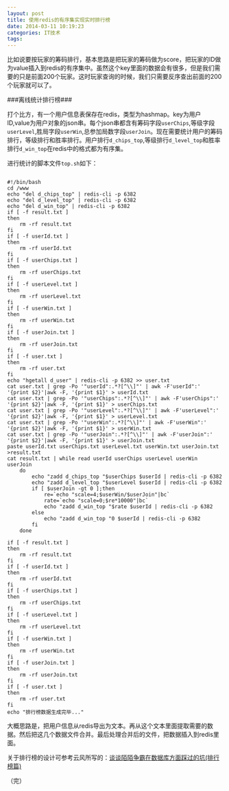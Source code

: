 ```yaml
---
layout: post
title: 使用redis的有序集实现实时排行榜
date: 2014-03-11 10:19:23
categories: IT技术
tags:
---
```


比如说要按玩家的筹码排行，基本思路是把玩家的筹码做为score，把玩家的ID做为value插入到redis的有序集中。虽然这个key里面的数据会有很多，但是我们需要的只是前面200个玩家。这时玩家查询的时候，我们只需要反序查出前面的200个玩家就可以了。

<!-- more -->

###离线统计排行榜###

打个比方，有一个用户信息表保存在redis，类型为hashmap。key为用户ID,value为用户对象的json串。每个json串都含有筹码字段`userChips`,等级字段`userLevel`,胜局字段`userWin`,总参加局数字段`userJoin`。现在需要统计用户的筹码排行，等级排行和胜率排行。用户排行`d_chips_top`,等级排行`d_level_top`和胜率排行`d_win_top`在redis中的格式都为有序集。

进行统计的脚本文件`top.sh`如下：

```

#!/bin/bash
cd /www
echo "del d_chips_top" | redis-cli -p 6382
echo "del d_level_top" | redis-cli -p 6382
echo "del d_win_top" | redis-cli -p 6382
if [ -f result.txt ]
then
    rm -rf result.txt
fi
if [ -f userId.txt ]
then
    rm -rf userId.txt
fi
if [ -f userChips.txt ]
then
    rm -rf userChips.txt
fi
if [ -f userLevel.txt ]
then
    rm -rf userLevel.txt
fi
if [ -f userWin.txt ]
then
    rm -rf userWin.txt
fi
if [ -f userJoin.txt ]
then
    rm -rf userJoin.txt
fi
if [ -f user.txt ]
then
    rm -rf user.txt
fi
echo "hgetall d_user" | redis-cli -p 6382 >> user.txt
cat user.txt | grep -Po '"userId":.*?[^\\]"' | awk -F'userId":' '{print $2}'|awk -F, '{print $1}' > userId.txt
cat user.txt | grep -Po '"userChips":.*?[^\\]"' | awk -F'userChips":' '{print $2}'|awk -F, '{print $1}' > userChips.txt
cat user.txt | grep -Po '"userLevel":.*?[^\\]"' | awk -F'userLevel":' '{print $2}'|awk -F, '{print $1}' > userLevel.txt
cat user.txt | grep -Po '"userWin":.*?[^\\]"' | awk -F'userWin":' '{print $2}'|awk -F, '{print $1}' > userWin.txt
cat user.txt | grep -Po '"userJoin":.*?[^\\]"' | awk -F'userJoin":' '{print $2}'|awk -F, '{print $1}' > userJoin.txt
paste userId.txt userChips.txt userLevel.txt userWin.txt userJoin.txt >result.txt
cat result.txt | while read userId userChips userLevel userWin userJoin
    do
        echo "zadd d_chips_top "$userChips $userId | redis-cli -p 6382
        echo "zadd d_level_top "$userLevel $userId | redis-cli -p 6382
        if [ $userJoin -gt 0 ];then
            re=`echo "scale=4;$userWin/$userJoin"|bc`
            rate=`echo "scale=0;$re*10000"|bc`
            echo "zadd d_win_top "$rate $userId | redis-cli -p 6382
        else
            echo "zadd d_win_top "0 $userId | redis-cli -p 6382
        fi
    done

if [ -f result.txt ]
then
    rm -rf result.txt
fi
if [ -f userId.txt ]
then
    rm -rf userId.txt
fi
if [ -f userChips.txt ]
then
    rm -rf userChips.txt
fi
if [ -f userLevel.txt ]
then
    rm -rf userLevel.txt
fi
if [ -f userWin.txt ]
then
    rm -rf userWin.txt
fi
if [ -f userJoin.txt ]
then
    rm -rf userJoin.txt
fi
if [ -f user.txt ]
then
    rm -rf user.txt
fi
echo "排行榜数据生成完毕..."

```

大概思路是，把用户信息从redis导出为文本。再从这个文本里面提取需要的数据。然后把这几个数据文件合并。最后处理合并后的文件，把数据插入到redis里面。

关于排行榜的设计可参考云风所写的：[谈谈陌陌争霸在数据库方面踩过的坑(排行榜篇)](http://blog.codingnow.com/2014/03/mmzb_db_2.html)

（完）
